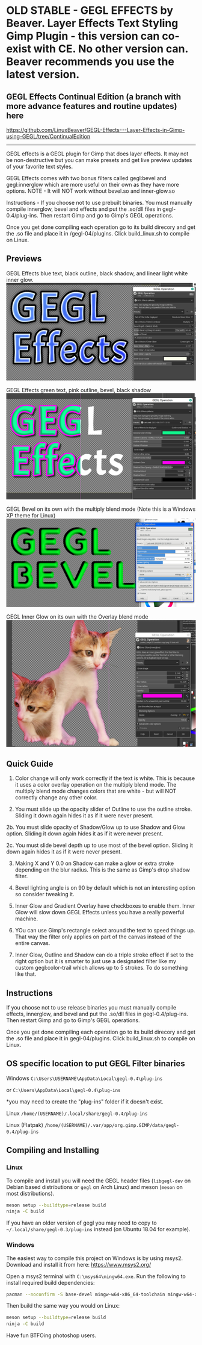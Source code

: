 OLD STABLE - GEGL EFFECTS by Beaver. Layer Effects Text Styling Gimp Plugin - this version can co-exist with CE. No other version can. Beaver recommends you use the latest version.
=========

##  GEGL Effects Continual Edition (a branch with more advance features and routine updates) here
https://github.com/LinuxBeaver/GEGL-Effects---Layer-Effects-in-Gimp-using-GEGL/tree/ContinualEdition

----------------------------
GEGL effects is a GEGL plugin for Gimp that does layer effects. It may not be non-destructive but 
you can make presets and get live preview updates of your favorite text styles. 

GEGL Effects comes with two bonus filters called gegl:bevel and gegl:innerglow 
which are more useful on their own as they have more options. NOTE - It will NOT work without bevel.so and inner-glow.so


Instructions - If you choose not to use prebuilt binaries.
You must manually compile innerglow, bevel and effects and put the .so/dll files in gegl-0.4/plug-ins. Then restart Gimp and go to Gimp's GEGL operations. 

Once you get done compiling each operation go to its build direcory and get the
.so file and place it in /gegl-04/plugins. Click build_linux.sh to compile on Linux.


## Previews 

GEGL Effects blue text, black outline, black shadow, and linear light white inner glow.
![image preview](GE.png )

GEGL Effects green text, pink outline, bevel, black shadow
![image preview](effects4.png )

GEGL Bevel on its own with the multiply blend mode (Note this is a Windows XP theme for Linux)
![image preview](bevel_preview.png )

GEGL Inner Glow on its own with the Overlay blend mode
![image preview](innerglow_preview.png )

## Quick Guide 
1. Color change will only work correctly if the text is white. This is because it uses a color overlay operation on the multiply blend mode. The multiply blend mode changes colors that are white - but will NOT correctly change any other color.

2. You must slide up the opacity slider of Outline to use the outline stroke. Sliding it down again hides it as if it were never present.

2b. You must slide opacity of Shadow/Glow up to use Shadow and Glow option. Sliding it down again hides it as if it were never present.

2c. You must slide bevel depth up to use most of the bevel option. Sliding it down again hides it as if it were never present.

3. Making X and Y 0.0 on Shadow can make a glow or extra stroke depending on the blur radius. This is the same as Gimp's drop shadow filter.

4. Bevel lighting angle is on 90 by default which is not an interesting option so consider tweaking it. 

5. Inner Glow and Gradient Overlay have checkboxes to enable them. Inner Glow will slow down GEGL Effects unless you have a really powerful machine.

6. YOu can use Gimp's rectangle select around the text to speed things up. That way the filter only applies on part of the canvas instead of the entire canvas.

7. Inner Glow, Outline and Shadow can do a triple stroke effect if set to the right option but it is smarter to just use a designated filter like my custom gegl:color-trail which allows up to 5 strokes. To do something like that. 

## Instructions 
If you choose not to use release binaries you must manually compile effects, innerglow, and bevel and put the .so/dll files in gegl-0.4/plug-ins. Then restart Gimp and go to Gimp's GEGL operations.

Once you get done compiling each operation go to its build direcory and get the
.so file and place it in gegl-04/plugins. Click build_linux.sh to compile on Linux.


## OS specific location to put GEGL Filter binaries 

Windows
`C:\Users\USERNAME\AppData\Local\gegl-0.4\plug-ins`

or `C:\Users\AppData\Local\gegl-0.4\plug-ins`

*you may need to create the "plug-ins" folder if it doesn't exist.

 Linux 
 `/home/(USERNAME)/.local/share/gegl-0.4/plug-ins`
 
 Linux (Flatpak)
 `/home/(USERNAME)/.var/app/org.gimp.GIMP/data/gegl-0.4/plug-ins`


## Compiling and Installing

### Linux

To compile and install you will need the GEGL header files (`libgegl-dev` on
Debian based distributions or `gegl` on Arch Linux) and meson (`meson` on
most distributions).

```bash
meson setup --buildtype=release build
ninja -C build

```

If you have an older version of gegl you may need to copy to `~/.local/share/gegl-0.3/plug-ins`
instead (on Ubuntu 18.04 for example).



### Windows

The easiest way to compile this project on Windows is by using msys2.  Download
and install it from here: https://www.msys2.org/

Open a msys2 terminal with `C:\msys64\mingw64.exe`.  Run the following to
install required build dependencies:

```bash
pacman --noconfirm -S base-devel mingw-w64-x86_64-toolchain mingw-w64-x86_64-meson mingw-w64-x86_64-gegl
```

Then build the same way you would on Linux:

```bash
meson setup --buildtype=release build
ninja -C build
```

Have fun BTFOing photoshop users.




